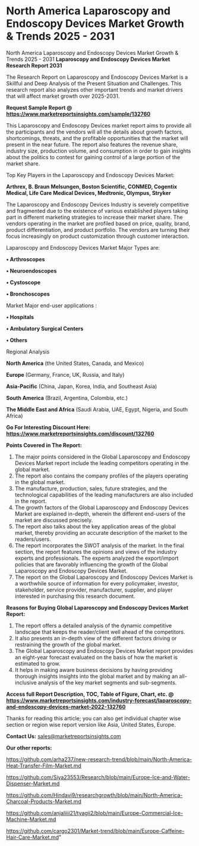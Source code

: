 # North America Laparoscopy and Endoscopy Devices Market Growth & Trends 2025 - 2031
North America Laparoscopy and Endoscopy Devices Market Growth & Trends 2025 - 2031
<strong>Laparoscopy and Endoscopy Devices Market Research Report 2031</strong>

The Research Report on Laparoscopy and Endoscopy Devices Market is a Skillful and Deep Analysis of the Present Situation and Challenges. This research report also analyzes other important trends and market drivers that will affect market growth over 2025-2031.

<strong>Request Sample Report @ <a href=https://www.marketreportsinsights.com/sample/132760>https://www.marketreportsinsights.com/sample/132760</a></strong>

This Laparoscopy and Endoscopy Devices market report aims to provide all the participants and the vendors will all the details about growth factors, shortcomings, threats, and the profitable opportunities that the market will present in the near future. The report also features the revenue share, industry size, production volume, and consumption in order to gain insights about the politics to contest for gaining control of a large portion of the market share.

Top Key Players in the Laparoscopy and Endoscopy Devices Market:

<strong>Arthrex, B. Braun Melsungen, Boston Scientific, CONMED, Cogentix Medical, Life Care Medical Devices, Medtronic, Olympus, Stryker</strong>

The Laparoscopy and Endoscopy Devices Industry is severely competitive and fragmented due to the existence of various established players taking part in different marketing strategies to increase their market share. The vendors operating in the market are profiled based on price, quality, brand, product differentiation, and product portfolio. The vendors are turning their focus increasingly on product customization through customer interaction.

Laparoscopy and Endoscopy Devices Market Major Types are:

<strong>• Arthroscopes

• Neuroendoscopes

• Cystoscope

• Bronchoscopes</strong>

Market Major end-user applications :

<strong>• Hospitals

• Ambulatory Surgical Centers

• Others</strong>

Regional Analysis

</u><strong><b>North America</b></strong> (the United States, Canada, and Mexico)

<strong><b>Europe </b></strong>(Germany, France, UK, Russia, and Italy)

<strong><b>Asia-Pacific</b></strong> (China, Japan, Korea, India, and Southeast Asia)

<strong><b>South America</b></strong> (Brazil, Argentina, Colombia, etc.)

<strong><b>The Middle East and Africa</b></strong> (Saudi Arabia, UAE, Egypt, Nigeria, and South Africa)

<strong>Go For Interesting Discount Here: <a href=https://www.marketreportsinsights.com/discount/132760>https://www.marketreportsinsights.com/discount/132760</a></strong>

<strong>Points Covered in The Report:</strong>
<ol>
  <li>The major points considered in the Global Laparoscopy and Endoscopy Devices Market report include the leading competitors operating in the global market.</li>
  <li>The report also contains the company profiles of the players operating in the global market.</li>
  <li>The manufacture, production, sales, future strategies, and the technological capabilities of the leading manufacturers are also included in the report.</li>
  <li>The growth factors of the Global Laparoscopy and Endoscopy Devices Market are explained in-depth, wherein the different end-users of the market are discussed precisely.</li>
  <li>The report also talks about the key application areas of the global market, thereby providing an accurate description of the market to the readers/users.</li>
  <li>The report incorporates the SWOT analysis of the market. In the final section, the report features the opinions and views of the industry experts and professionals. The experts analyzed the export/import policies that are favorably influencing the growth of the Global Laparoscopy and Endoscopy Devices Market.</li>
  <li>The report on the Global Laparoscopy and Endoscopy Devices Market is a worthwhile source of information for every policymaker, investor, stakeholder, service provider, manufacturer, supplier, and player interested in purchasing this research document.</li>
</ol>
<strong>Reasons for Buying Global Laparoscopy and Endoscopy Devices Market Report:</strong>

<ol>
  <li>The report offers a detailed analysis of the dynamic competitive landscape that keeps the reader/client well ahead of the competitors.</li>
  <li>It also presents an in-depth view of the different factors driving or restraining the growth of the global market.</li>
  <li>The Global Laparoscopy and Endoscopy Devices Market report provides an eight-year forecast evaluated on the basis of how the market is estimated to grow.</li>
  <li>It helps in making aware business decisions by having providing thorough insights insights into the global market and by making an all-inclusive analysis of the key market segments and sub-segments.</li>
</ol>
<strong>Access full Report Description, TOC, Table of Figure, Chart, etc. @ <a href=https://www.marketreportsinsights.com/industry-forecast/laparoscopy-and-endoscopy-devices-market-2022-132760>https://www.marketreportsinsights.com/industry-forecast/laparoscopy-and-endoscopy-devices-market-2022-132760</a></strong>


Thanks for reading this article; you can also get individual chapter wise section or region wise report version like Asia, United States, Europe.

<strong>Contact Us:</strong>
sales@marketreportsinsights.com

<strong>Our other reports:</strong>

<a href=https://github.com/arha237/new-research-trend/blob/main/North-America-Heat-Transfer-Film-Market.md>https://github.com/arha237/new-research-trend/blob/main/North-America-Heat-Transfer-Film-Market.md</a>

<a href=https://github.com/Siya23553/Research/blob/main/Europe-Ice-and-Water-Dispenser-Market.md>https://github.com/Siya23553/Research/blob/main/Europe-Ice-and-Water-Dispenser-Market.md</a>

<a href=https://github.com/Hindavi9/researchgrowth/blob/main/North-America-Charcoal-Products-Market.md>https://github.com/Hindavi9/researchgrowth/blob/main/North-America-Charcoal-Products-Market.md</a>

<a href=https://github.com/anjaliiii21/tyagii2/blob/main/Europe-Commercial-Ice-Machine-Market.md>https://github.com/anjaliiii21/tyagii2/blob/main/Europe-Commercial-Ice-Machine-Market.md</a>

<a href=https://github.com/cargo2301/Market-trend/blob/main/Europe-Caffeine-Hair-Care-Market.md>https://github.com/cargo2301/Market-trend/blob/main/Europe-Caffeine-Hair-Care-Market.md</a>"
